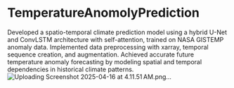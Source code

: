 # TemperatureAnomolyPrediction

Developed a spatio-temporal climate prediction model using a hybrid U-Net and ConvLSTM architecture with self-attention, trained on NASA GISTEMP anomaly data. Implemented data preprocessing with xarray, temporal sequence creation, and augmentation. Achieved accurate future temperature anomaly forecasting by modeling spatial and temporal dependencies in historical climate patterns.![Uploading Screenshot 2025-04-16 at 4.11.51 AM.png…]()
